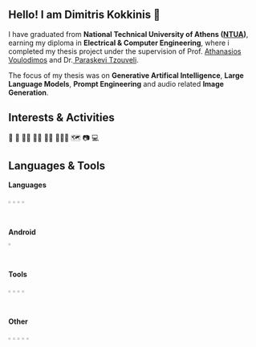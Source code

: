 ## Hello! I am Dimitris Kokkinis 👋

<!--
**dikokkinis/diKokkinis** is a ✨ _special_ ✨ repository because its `README.md` (this file) appears on your GitHub profile.

Here are some ideas to get you started:

- 🔭 I’m currently working on ...
- 🌱 I’m currently learning ...
- 👯 I’m looking to collaborate on ...
- 🤔 I’m looking for help with ...
- 💬 Ask me about ...
- 📫 How to reach me: ...
- 😄 Pronouns: ...
- ⚡ Fun fact: ...
-->

I have graduated from **National Technical University of Athens ([NTUA](https://www.ece.ntua.gr/en))**, earning my diploma in **Electrical &amp; Computer Engineering**, where i completed my thesis project under the supervision of Prof. [Athanasios Voulodimos](https://www.ece.ntua.gr/en/staff/492) and Dr.[ Paraskevi Tzouveli](http://www.image.ntua.gr/~tpar/).

The focus of my thesis was on **Generative Artifical Intelligence**, **Large Language Models**, **Prompt Engineering** and audio related **Image Generation**. 

## Interests & Activities

🎨 🎹 🏊‍♂️ 🚵‍♂️ 🤸‍♂️ 🏋🏼‍♂️ 🗺 📷 💻

## Languages & Tools

**Languages**

<img src="https://github.com/user-attachments/assets/9f467a87-ea22-4c85-a40f-85bb0ad57273" style="width:1%; height:auto;">
<img src="https://github.com/user-attachments/assets/a21a7652-15de-4bf8-ba71-111da6eedc7a" style="width:1%; height:auto;">
<img src="https://github.com/user-attachments/assets/230e6ed1-5a1a-4137-8368-c470619ebdc5" style="width:1%; height:auto;">
<img src="https://github.com/user-attachments/assets/3e181368-f889-4f4c-bf9e-352fe29ab896" style="width:1%; height:auto;">

**Android**

<img src="https://github.com/user-attachments/assets/1e2aca52-2564-4bff-8d51-87b9bff8dd40" style="width:1%; height:auto;">

**Tools**

<img src="https://github.com/user-attachments/assets/78f7aec7-2a88-4143-b4ce-44197069e506" style="width:1%; height:auto;">
<img src="https://github.com/user-attachments/assets/79f92728-085a-446e-8653-80b004eae266" style="width:1%; height:auto;">
<img src="https://github.com/user-attachments/assets/f82af597-c534-4df3-87ff-c4d3186e908e" style="width:1%; height:auto;">
<img src="https://github.com/user-attachments/assets/155b48de-446e-45e8-b2e4-f03026556390" style="width:1%; height:auto;">

**Other**

<img src="https://github.com/user-attachments/assets/87b4db41-376f-45d2-a203-fa682d84dafc" style="width:1%; height:auto;">
<img src="https://github.com/user-attachments/assets/f9da3a1c-147f-49a9-9fbf-b67f81d82178" style="width:1%; height:auto;">
<img src="https://github.com/user-attachments/assets/00cb3549-a8db-4012-8f42-d25c05a61c56" style="width:1%; height:auto;">
<img src="https://github.com/user-attachments/assets/e350b75b-e9e2-4e56-964d-71590026efc7" style="width:1%; height:auto;">
<img src="https://github.com/user-attachments/assets/656ca876-fdd2-4b19-9043-21f7c417e8c0" style="width:1%; height:auto;">

